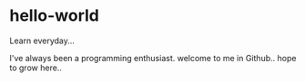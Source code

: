 # hello-world

Learn everyday...

I've always been a programming enthusiast. welcome to me in Github.. hope to grow here.. 
